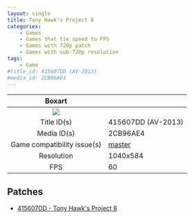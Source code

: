 ```yaml
---
layout: single
title: Tony Hawk's Project 8
categories:
    - Games
    - Games that tie speed to FPS
    - Games with 720p patch
    - Games with sub-720p resolution
tags:
    - Game
#title_id: 415607DD (AV-2013)
#media_id: 2CB96AE4
---
```


| Boxart                      |                    |
| :----:                      | :-                 |
| ![](https://upload.wikimedia.org/wikipedia/en/8/8c/Tony_Hawk%27s_Project_8_cover.jpg) |
| Title ID(s)                 | 415607DD (AV-2013) |
| Media ID(s)                 | 2CB96AE4           |
| Game compatibility issue(s) | [master](https://github.com/xenia-project/game-compatibility/issues/956) |
| Resolution                  | 1040x584           |
| FPS                         | 60                 |

## Patches
* [415607DD - Tony Hawk's Project 8](https://github.com/xenia-canary/game-patches/blob/main/patches/415607DD%20-%20Tony%20Hawk's%20Project%208.toml)
